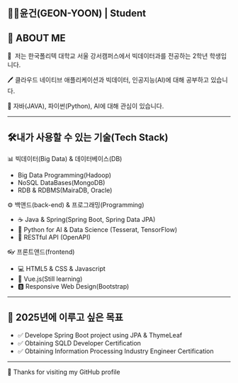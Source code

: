## 👨‍🎓윤건(GEON-YOON) | Student

## 🚀 ABOUT ME
🏫  저는 한국폴리텍 대학교 서울 강서캠퍼스에서 빅데이터과를 전공하는 2학년 학생입니다.

🖊   클라우드 네이티브 애플리케이션과 빅데이터, 인공지능(AI)에 대해 공부하고 있습니다.

🔎  자바(JAVA), 파이썬(Python), AI에 대해 관심이 있습니다.

---

## 🛠️내가 사용할 수 있는 기술(Tech Stack)
📊 빅데이터(Big Data) & 데이터베이스(DB)
- Big Data Programming(Hadoop)
- NoSQL DataBases(MongoDB)
- RDB & RDBMS(MairaDB, Oracle)

⚙️ 백앤드(back-end) & 프로그래밍(Programming)
- ☕ Java & Spring(Spring Boot, Spring Data JPA)
- 🐍 Python for AI & Data Science (Tesserat, TensorFlow)
- 📡 RESTful API (OpenAPI)

 👓 프론트앤드(frontend)
 - 💻 HTML5 & CSS & Javascript
 - 🌱 Vue.js(Still learning)
 - 🅱️ Responsive Web Design(Bootstrap)
---

## 🎯 2025년에 이루고 싶은 목표
- ✅ Develope Spring Boot project using JPA & ThymeLeaf
- ✅ Obtaining SQLD Developer Certification
- ✅ Obtaining Information Processing Industry Engineer Certification
---

🤞 Thanks for visiting my GitHub profile
<!--
**YeonGeon12/YeonGeon12** is a ✨ _special_ ✨ repository because its `README.md` (this file) appears on your GitHub profile.

Here are some ideas to get you started:

- 🔭 I’m currently working on ...
- 🌱 I’m currently learning ...
- 👯 I’m looking to collaborate on ...
- 🤔 I’m looking for help with ...
- 💬 Ask me about ...
- 📫 How to reach me: ...
- 😄 Pronouns: ...
- ⚡ Fun fact: ...
-->
